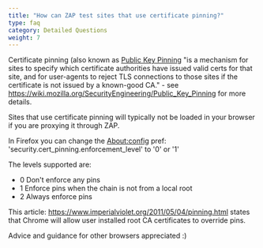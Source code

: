 ```yaml
---
title: "How can ZAP test sites that use certificate pinning?"
type: faq
category: Detailed Questions
weight: 7
---
```


Certificate pinning (also known as [Public Key
Pinning](https://wiki.mozilla.org/SecurityEngineering/Public_Key_Pinning) "is
a mechanism for sites to specify which certificate authorities have issued
valid certs for that site, and for user-agents to reject TLS connections to
those sites if the certificate is not issued by a known-good CA." - see
<https://wiki.mozilla.org/SecurityEngineering/Public_Key_Pinning> for more
details.

Sites that use certificate pinning will typically not be loaded in your
browser if you are proxying it through ZAP.

In Firefox you can change the
[About:config](http://kb.mozillazine.org/About:config) pref:
'security.cert_pinning.enforcement_level' to '0' or '1'

The levels supported are:

  * 0 Don't enforce any pins
  * 1 Enforce pins when the chain is not from a local root
  * 2 Always enforce pins

This article: <https://www.imperialviolet.org/2011/05/04/pinning.html> states
that Chrome will allow user installed root CA certificates to override pins.

Advice and guidance for other browsers appreciated :)
